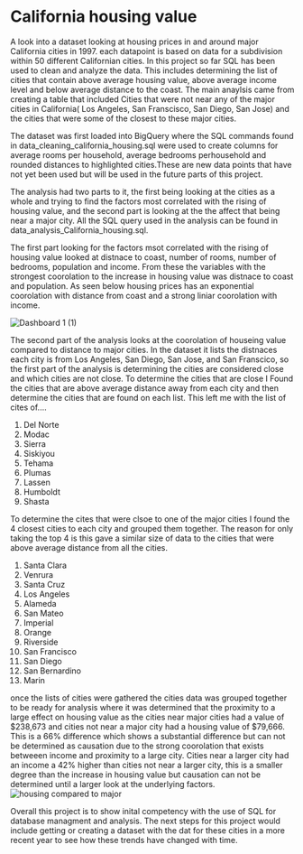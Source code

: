 # California housing value
A look into a dataset looking at housing prices in and around major California cities in 1997. each datapoint is based on data for a subdivision within 50 different Californian cities. In this project so far SQL has been used to clean and analyze the data. This includes determining the list of cities that contain above average housing value, above average income level and below average distance to the coast. The main anaylsis came from creating a table that included Cities that were not near any of the major cities in California( Los Angeles, San Franscisco, San Diego, San Jose) and the cities that were some of the closest to these major cities.

The dataset was first loaded into BigQuery where the SQL commands found in data_cleaning_california_housing.sql were used to create columns for average rooms per household, average bedrooms perhousehold and rounded distances to highlighted cities.These are new data points that have not yet been used but will be used in the future parts of this project.

The analysis had two parts to it, the first being looking at the cities as a whole and trying to find the factors most correlated with the rising of housing value, and the second part is looking at the the affect that being near a major city. All the SQL query used in the analysis can be found in data_analysis_California_housing.sql.

The first part looking for the factors msot correlated with the rising of housing value looked at distnace to coast, number of rooms, number of bedrooms, population and income. From these the variables with the strongest coorolation to the increase in housing value was distnace to coast and population. As seen below housing prices has an exponential coorolation with distance from coast and a strong liniar coorolation with income.

![Dashboard 1 (1)](https://github.com/jzjonah/California_housing_value/assets/55960435/bfb04a1b-8fc0-425b-8d3b-a757a137f1be)


The second part of the analysis looks at the coorolation of houseing value compared to distance to major cities. In the dataset it lists the distnaces each city is from Los Angeles, San Diego, San Jose, and San Franscico, so the first part of the analysis is determining the cities are considered close and which cities are not close. To determine the cities that are close I Found the cities that are above average distance away from each city and then determine the cities that are found on each list. This left me with the list of cites of....
1. Del Norte
2. Modac
3. Sierra
4. Siskiyou
5. Tehama
6. Plumas
7. Lassen
8. Humboldt
9. Shasta

To determine the cites that were clsoe to one of the major cities I found the 4 closest cities to each city and grouped them together. The reason for only taking the top 4 is this gave a similar size of data to the cities that were above average distance from all the cities.

1. Santa Clara
2. Venrura
3. Santa Cruz
4. Los Angeles
5. Alameda
6. San Mateo
7. Imperial
8. Orange
9. Riverside
10. San Francisco
11. San Diego
12. San Bernardino
13. Marin

once the lists of cities were gathered the cities data was grouped together to be ready for analysis where it was determined that the proximity to a large effect on housing value as the cities near major cities had a value of $238,673 and cities not near a major city had a housing value of $79,666. This is a 66% difference which shows a substantial difference but can not be determined as causation due to the strong coorolation that exists betweeen income and proximity to a large city. Cities near a larger city had an income a 42% higher than cities not near a larger city, this is a smaller degree than the increase in housing value but causation can not be determined until a larger look at the underlying factors.
![housing compared to major](https://github.com/jzjonah/California_housing_value/assets/55960435/450434c7-1f87-4533-a44c-121cab73caa3)

Overall this project is to show inital competency with the use of SQL for database managment and analysis. The next steps for this project would include getting or creating a dataset with the dat for these cities in a more recent year to see how these trends have changed with time. 
